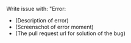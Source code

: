 Write issue with:
"Error:
- (Description of error)
- (Screenschot of error moment)
- (The pull request url for solution of the bug)
